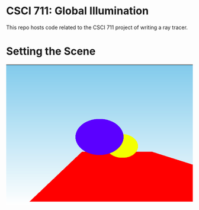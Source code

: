 # CSCI 711: Global Illumination
This repo hosts code related to the CSCI 711 project of writing a ray tracer.

# Setting the Scene
![](./src/assn_2_img_1.png)
